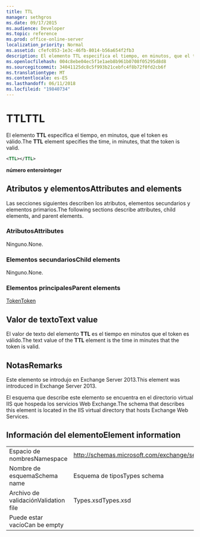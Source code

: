 ```yaml
---
title: TTL
manager: sethgros
ms.date: 09/17/2015
ms.audience: Developer
ms.topic: reference
ms.prod: office-online-server
localization_priority: Normal
ms.assetid: cfefc053-1e3c-46fb-8014-b56a654f2fb3
description: El elemento TTL especifica el tiempo, en minutos, que el token es válido.
ms.openlocfilehash: 004c8ebe04ec5f1e1aeb8b961b0708f05295d8d8
ms.sourcegitcommit: 34041125dc8c5f993b21cebfc4f8b72f0fd2cb6f
ms.translationtype: MT
ms.contentlocale: es-ES
ms.lasthandoff: 06/11/2018
ms.locfileid: "19840734"
---
```

# <a name="ttl"></a><span data-ttu-id="c4198-103">TTL</span><span class="sxs-lookup"><span data-stu-id="c4198-103">TTL</span></span>

<span data-ttu-id="c4198-104">El elemento **TTL** especifica el tiempo, en minutos, que el token es válido.</span><span class="sxs-lookup"><span data-stu-id="c4198-104">The **TTL** element specifies the time, in minutes, that the token is valid.</span></span> 
  
```XML
<TTL></TTL>
```

 <span data-ttu-id="c4198-105">**número entero**</span><span class="sxs-lookup"><span data-stu-id="c4198-105">**integer**</span></span>
## <a name="attributes-and-elements"></a><span data-ttu-id="c4198-106">Atributos y elementos</span><span class="sxs-lookup"><span data-stu-id="c4198-106">Attributes and elements</span></span>

<span data-ttu-id="c4198-107">Las secciones siguientes describen los atributos, elementos secundarios y elementos primarios.</span><span class="sxs-lookup"><span data-stu-id="c4198-107">The following sections describe attributes, child elements, and parent elements.</span></span>
  
### <a name="attributes"></a><span data-ttu-id="c4198-108">Atributos</span><span class="sxs-lookup"><span data-stu-id="c4198-108">Attributes</span></span>

<span data-ttu-id="c4198-109">Ninguno.</span><span class="sxs-lookup"><span data-stu-id="c4198-109">None.</span></span>
  
### <a name="child-elements"></a><span data-ttu-id="c4198-110">Elementos secundarios</span><span class="sxs-lookup"><span data-stu-id="c4198-110">Child elements</span></span>

<span data-ttu-id="c4198-111">Ninguno.</span><span class="sxs-lookup"><span data-stu-id="c4198-111">None.</span></span>
  
### <a name="parent-elements"></a><span data-ttu-id="c4198-112">Elementos principales</span><span class="sxs-lookup"><span data-stu-id="c4198-112">Parent elements</span></span>

[<span data-ttu-id="c4198-113">Token</span><span class="sxs-lookup"><span data-stu-id="c4198-113">Token</span></span>](token.md)
  
## <a name="text-value"></a><span data-ttu-id="c4198-114">Valor de texto</span><span class="sxs-lookup"><span data-stu-id="c4198-114">Text value</span></span>

<span data-ttu-id="c4198-115">El valor de texto del elemento **TTL** es el tiempo en minutos que el token es válido.</span><span class="sxs-lookup"><span data-stu-id="c4198-115">The text value of the **TTL** element is the time in minutes that the token is valid.</span></span> 
  
## <a name="remarks"></a><span data-ttu-id="c4198-116">Notas</span><span class="sxs-lookup"><span data-stu-id="c4198-116">Remarks</span></span>

<span data-ttu-id="c4198-117">Este elemento se introdujo en Exchange Server 2013.</span><span class="sxs-lookup"><span data-stu-id="c4198-117">This element was introduced in Exchange Server 2013.</span></span>
  
<span data-ttu-id="c4198-118">El esquema que describe este elemento se encuentra en el directorio virtual IIS que hospeda los servicios Web Exchange.</span><span class="sxs-lookup"><span data-stu-id="c4198-118">The schema that describes this element is located in the IIS virtual directory that hosts Exchange Web Services.</span></span>
  
## <a name="element-information"></a><span data-ttu-id="c4198-119">Información del elemento</span><span class="sxs-lookup"><span data-stu-id="c4198-119">Element information</span></span>

|||
|:-----|:-----|
|<span data-ttu-id="c4198-120">Espacio de nombres</span><span class="sxs-lookup"><span data-stu-id="c4198-120">Namespace</span></span>  <br/> |http://schemas.microsoft.com/exchange/services/2006/types  <br/> |
|<span data-ttu-id="c4198-121">Nombre de esquema</span><span class="sxs-lookup"><span data-stu-id="c4198-121">Schema name</span></span>  <br/> |<span data-ttu-id="c4198-122">Esquema de tipos</span><span class="sxs-lookup"><span data-stu-id="c4198-122">Types schema</span></span>  <br/> |
|<span data-ttu-id="c4198-123">Archivo de validación</span><span class="sxs-lookup"><span data-stu-id="c4198-123">Validation file</span></span>  <br/> |<span data-ttu-id="c4198-124">Types.xsd</span><span class="sxs-lookup"><span data-stu-id="c4198-124">Types.xsd</span></span>  <br/> |
|<span data-ttu-id="c4198-125">Puede estar vacío</span><span class="sxs-lookup"><span data-stu-id="c4198-125">Can be empty</span></span>  <br/> ||
   

